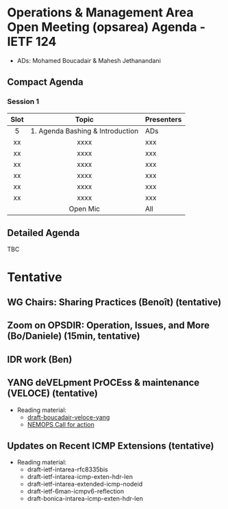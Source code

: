 # Operations & Management Area Open Meeting (opsarea) Agenda - IETF 124

* ADs: Mohamed Boucadair & Mahesh Jethanandani

## Compact Agenda

### Session 1

| Slot        | Topic                                                     | Presenters   |
|:-----------:|:---------------------------------------------------------:|:-------------|
| 5           | 1. Agenda Bashing & Introduction                          | ADs          |
| xx          | xxxx                                                      | xxx          |
| xx          | xxxx                                                      | xxx          |
| xx          | xxxx                                                      | xxx          |
| xx          | xxxx                                                      | xxx          |
| xx          | xxxx                                                      | xxx          |
| xx          | xxxx                                                      | xxx          |
|             | Open Mic                                                  | All          |

## Detailed Agenda

TBC

# Tentative

## WG Chairs: Sharing Practices (Benoît) (tentative)

## Zoom on OPSDIR: Operation, Issues, and More (Bo/Daniele) (15min, tentative)

## IDR work (Ben)

## YANG deVELpment PrOCEss & maintenance (VELOCE) (tentative)

* Reading material:
   + [draft-boucadair-veloce-yang](https://datatracker.ietf.org/doc/draft-boucadair-veloce-yang/)
   + [NEMOPS Call for action](https://datatracker.ietf.org/meeting/122/materials/slides-122-opsawg-opsarea-nemops-workshop-readout-00)
     
## Updates on Recent ICMP Extensions  (tentative)

* Reading material:
   + draft-ietf-intarea-rfc8335bis
   + draft-ietf-intarea-icmp-exten-hdr-len
   + draft-ietf-intarea-extended-icmp-nodeid
   + draft-ietf-6man-icmpv6-reflection
   + draft-bonica-intarea-icmp-exten-hdr-len

